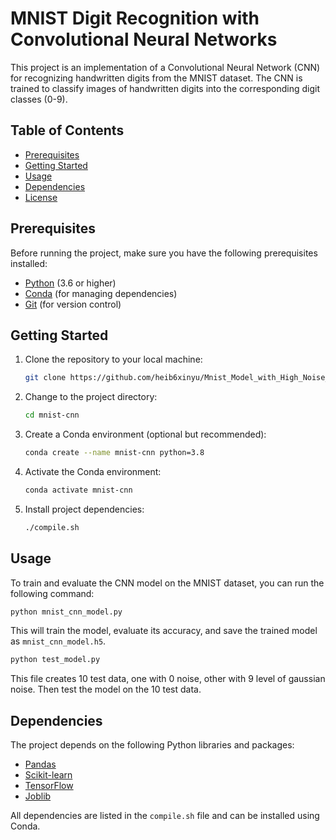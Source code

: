 # MNIST Digit Recognition with Convolutional Neural Networks

This project is an implementation of a Convolutional Neural Network (CNN) for recognizing handwritten digits from the MNIST dataset. The CNN is trained to classify images of handwritten digits into the corresponding digit classes (0-9).

## Table of Contents

- [Prerequisites](#prerequisites)
- [Getting Started](#getting-started)
- [Usage](#usage)
- [Dependencies](#dependencies)
- [License](#license)

## Prerequisites

Before running the project, make sure you have the following prerequisites installed:

- [Python](https://www.python.org/) (3.6 or higher)
- [Conda](https://docs.conda.io/en/latest/) (for managing dependencies)
- [Git](https://git-scm.com/) (for version control)

## Getting Started

1. Clone the repository to your local machine:

   ```bash
   git clone https://github.com/heib6xinyu/Mnist_Model_with_High_Noise_Level.git
   ```

2. Change to the project directory:

   ```bash
   cd mnist-cnn
   ```

3. Create a Conda environment (optional but recommended):

   ```bash
   conda create --name mnist-cnn python=3.8
   ```

4. Activate the Conda environment:

   ```bash
   conda activate mnist-cnn
   ```

5. Install project dependencies:

   ```bash
   ./compile.sh
   ```

## Usage

To train and evaluate the CNN model on the MNIST dataset, you can run the following command:

```bash
python mnist_cnn_model.py
```

This will train the model, evaluate its accuracy, and save the trained model as `mnist_cnn_model.h5`.

```bash
python test_model.py
```

This file creates 10 test data, one with 0 noise, other with 9 level of gaussian noise. Then test the model on the 10 test data.

## Dependencies

The project depends on the following Python libraries and packages:

- [Pandas](https://pandas.pydata.org/)
- [Scikit-learn](https://scikit-learn.org/)
- [TensorFlow](https://www.tensorflow.org/)
- [Joblib](https://joblib.readthedocs.io/)

All dependencies are listed in the `compile.sh` file and can be installed using Conda.

